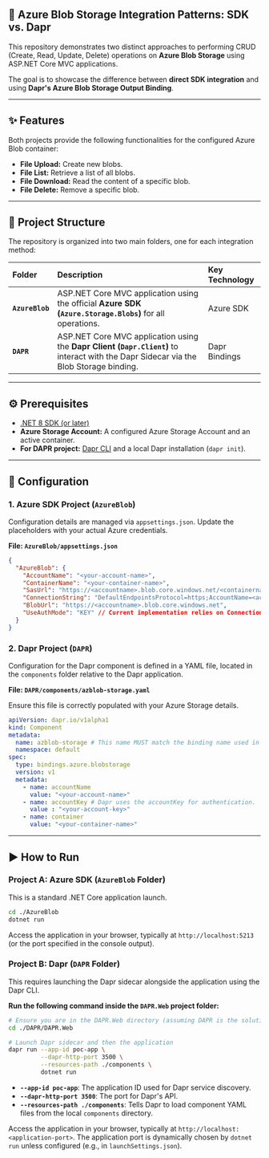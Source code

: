 ## 🚀 Azure Blob Storage Integration Patterns: SDK vs. Dapr

This repository demonstrates two distinct approaches to performing CRUD (Create, Read, Update, Delete) operations on **Azure Blob Storage** using ASP.NET Core MVC applications.

The goal is to showcase the difference between **direct SDK integration** and using **Dapr's Azure Blob Storage Output Binding**.

-----

## ✨ Features

Both projects provide the following functionalities for the configured Azure Blob container:

  * **File Upload:** Create new blobs.
  * **File List:** Retrieve a list of all blobs.
  * **File Download:** Read the content of a specific blob.
  * **File Delete:** Remove a specific blob.

-----

## 📁 Project Structure

The repository is organized into two main folders, one for each integration method:

| Folder | Description | Key Technology |
| :--- | :--- | :--- |
| **`AzureBlob`** | ASP.NET Core MVC application using the official **Azure SDK (`Azure.Storage.Blobs`)** for all operations. | Azure SDK |
| **`DAPR`** | ASP.NET Core MVC application using the **Dapr Client (`Dapr.Client`)** to interact with the Dapr Sidecar via the Blob Storage binding. | Dapr Bindings |

-----

## ⚙️ Prerequisites

  * [.NET 8 SDK (or later)](https://dotnet.microsoft.com/download)
  * **Azure Storage Account:** A configured Azure Storage Account and an active container.
  * **For DAPR project:** [Dapr CLI](https://docs.dapr.io/getting-started/install-dapr-cli/) and a local Dapr installation (`dapr init`).

-----

## 🔧 Configuration

### 1\. Azure SDK Project (`AzureBlob`)

Configuration details are managed via `appsettings.json`. Update the placeholders with your actual Azure credentials.

**File: `AzureBlob/appsettings.json`**

```json
{
  "AzureBlob": {
    "AccountName": "<your-account-name>",
    "ContainerName": "<your-container-name>",
    "SasUrl": "https://<accountname>.blob.core.windows.net/<containername>/?<sastoken>", // Optional
    "ConnectionString": "DefaultEndpointsProtocol=https;AccountName=<accountname>;AccountKey=<accountkey>;EndpointSuffix=core.windows.net", // Primary configuration
    "BlobUrl": "https://<accountname>.blob.core.windows.net",
    "UseAuthMode": "KEY" // Current implementation relies on ConnectionString (KEY or SAS)
  }
}
```

### 2\. Dapr Project (`DAPR`)

Configuration for the Dapr component is defined in a YAML file, located in the `components` folder relative to the Dapr application.

**File: `DAPR/components/azblob-storage.yaml`**

Ensure this file is correctly populated with your Azure Storage details.

```yaml
apiVersion: dapr.io/v1alpha1
kind: Component
metadata:
  name: azblob-storage # This name MUST match the binding name used in the C# code (e.g., BindingName const).
  namespace: default
spec:
  type: bindings.azure.blobstorage
  version: v1
  metadata:
    - name: accountName
      value: "<your-account-name>" 
    - name: accountKey # Dapr uses the accountKey for authentication.
      value : "<your-account-key>"
    - name: container
      value: "<your-container-name>"
```

-----

## ▶️ How to Run

### Project A: Azure SDK (`AzureBlob` Folder)

This is a standard .NET Core application launch.

```bash
cd ./AzureBlob
dotnet run
```

Access the application in your browser, typically at `http://localhost:5213` (or the port specified in the console output).

### Project B: Dapr (`DAPR` Folder)

This requires launching the Dapr sidecar alongside the application using the Dapr CLI.

**Run the following command inside the `DAPR.Web` project folder:**

```bash
# Ensure you are in the DAPR.Web directory (assuming DAPR is the solution folder)
cd ./DAPR/DAPR.Web 

# Launch Dapr sidecar and then the application
dapr run --app-id poc-app \
         --dapr-http-port 3500 \
         --resources-path ./components \
         dotnet run
```

  * **`--app-id poc-app`**: The application ID used for Dapr service discovery.
  * **`--dapr-http-port 3500`**: The port for Dapr's API.
  * **`--resources-path ./components`**: Tells Dapr to load component YAML files from the local `components` directory.

Access the application in your browser, typically at `http://localhost:<application-port>`. The application port is dynamically chosen by `dotnet run` unless configured (e.g., in `launchSettings.json`).
